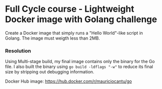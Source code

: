 # Full Cycle course - Lightweight Docker image with Golang challenge

Create a Docker image that simply runs a "Hello World"-like script in Golang. The image must weigth less than 2MB.

### Resolution
Using Multi-stage build, my final image contains only the binary for the Go file. I also built the binary using `go build -ldflags "-w"` to reduce its final size by stripping out debugging information.

Docker Hub image: https://hub.docker.com/r/mauriciocantu/go
